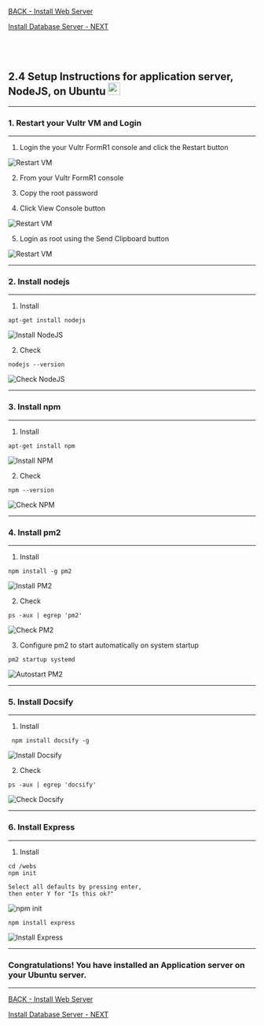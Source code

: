 <!-- ------------------------------------------------------------------------- -->

<div class="page-back">

[BACK - Install Web Server     ](/Setup/fr0303_Setup-Web-Server-Ubuntu.md)
</div><div class="page-next">

[Install Database Server - NEXT](/Setup/fr0305_Setup-Data-Server-Ubuntu.md)
</div><div style="margin-top:35px">&nbsp;</div>

<!-- ------------------------------------------------------------------------- -->


## 2.4 Setup Instructions for application server, NodeJS, on Ubuntu [<img src="../assets/mdi-question-mark-circle-blue.svg" style="width:25px; block:inline;">](../Setup/purposes/pfr0101_Setup-Developer-Workstation.md)


----
### 1. Restart your Vultr VM and Login
----
1. Login the your Vultr FormR1 console and click the Restart button

![Restart VM](./images/fr0300-01_restart-vm.png "Restart VM")

2. From your Vultr FormR1 console
 
3. Copy the root password
 
4. Click View Console button
 
![Restart VM](./images/fr0300-01_restart-vm1.png "Restart VM")

5. Login as root using the Send Clipboard button

![Restart VM](./images/fr0300-01_restart-vm2.png "Restart VM")

----
### 2. Install nodejs
----

1. Install
```
apt-get install nodejs
```

![Install NodeJS](./images/fr0304-01_Ubuntu-install-nodejs.png "Install NodeJS")

2. Check
```
nodejs --version
```

![Check NodeJS](./images/fr0304-02_Ubuntu-check-nodejs.png "Check NodeJS")

----
### 3. Install npm
----

1. Install
```
apt-get install npm
```

![Install NPM](./images/fr0304-03_Ubuntu-install-npm.png "Install NPM")

2. Check
```
npm --version
```

![Check NPM](./images/fr0304-04_Ubuntu-check-npm.png "Check NPM")

----
### 4. Install  pm2
----

1. Install
```
npm install -g pm2
```

![Install PM2](./images/fr0304-05_Ubuntu-install-pm2.png "Install PM2")

2. Check
```
ps -aux | egrep 'pm2'
```

![Check PM2](./images/fr0304-06_Ubuntu-check-pm2.png "Check PM2")

3. Configure pm2 to start automatically on system startup
```
pm2 startup systemd
```

![Autostart PM2](./images/fr0304-07_Ubuntu-autostart-pm2.png "Autostart PM2")

----
### 5. Install Docsify
----

1. Install

```
 npm install docsify -g
```

![Install Docsify](./images/fr0304-08_Ubuntu-install-docsify.png "Install Docsify")

2. Check

```
ps -aux | egrep 'docsify'
```

![Check Docsify](./images/fr0304-09_Ubuntu-check-docsify.png "Check Docsify")

----
### 6. Install Express
----

1. Install 

```
cd /webs
npm init

Select all defaults by pressing enter,
then enter Y for "Is this ok?"
```

![npm init](./images/fr0304-10_Ubuntu-npm-init.png "npm init")

```
npm install express
```

![Install Express](./images/fr0304-11_Ubuntu-install-express.png "Install Express")


----
### Congratulations! You have installed an Application server on your Ubuntu server.
----

<!-- ------------------------------------------------------------------------- -->

<div class="page-back">

[BACK - Install Web Server     ](/Setup/fr0303_Setup-Web-Server-Ubuntu.md)
</div><div class="page-next">

[Install Database Server - NEXT](/Setup/fr0305_Setup-Data-Server-Ubuntu.md)
</div>

<!-- ------------------------------------------------------------------------- -->

